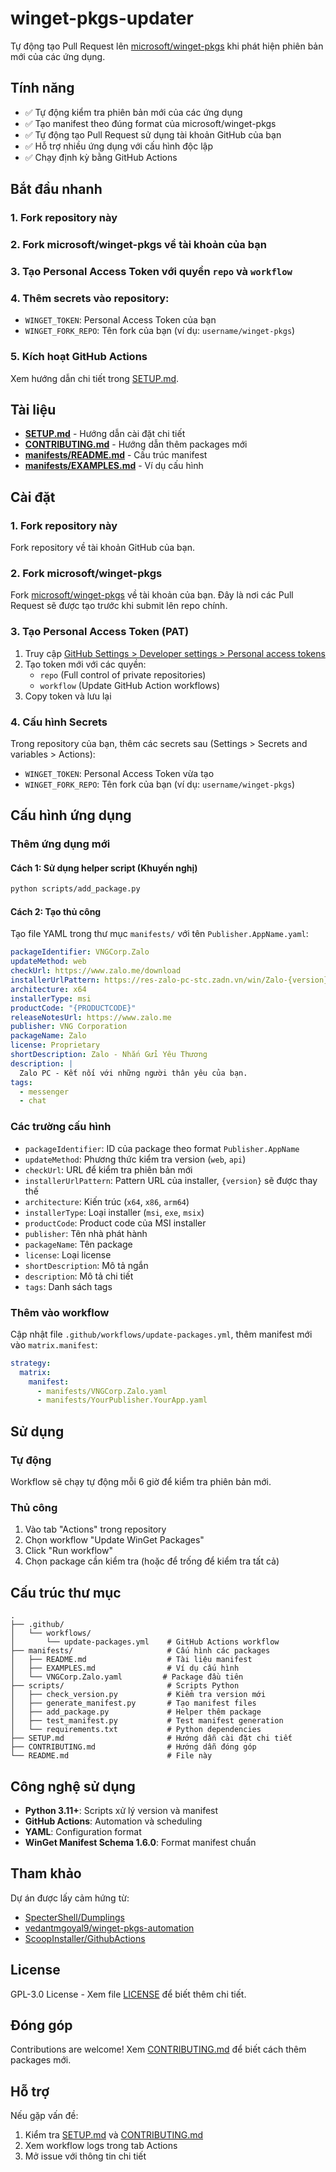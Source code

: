 # winget-pkgs-updater

Tự động tạo Pull Request lên [microsoft/winget-pkgs](https://github.com/microsoft/winget-pkgs) khi phát hiện phiên bản mới của các ứng dụng.

## Tính năng

- ✅ Tự động kiểm tra phiên bản mới của các ứng dụng
- ✅ Tạo manifest theo đúng format của microsoft/winget-pkgs
- ✅ Tự động tạo Pull Request sử dụng tài khoản GitHub của bạn
- ✅ Hỗ trợ nhiều ứng dụng với cấu hình độc lập
- ✅ Chạy định kỳ bằng GitHub Actions

## Bắt đầu nhanh

### 1. Fork repository này

### 2. Fork microsoft/winget-pkgs về tài khoản của bạn

### 3. Tạo Personal Access Token với quyền `repo` và `workflow`

### 4. Thêm secrets vào repository:
- `WINGET_TOKEN`: Personal Access Token của bạn
- `WINGET_FORK_REPO`: Tên fork của bạn (ví dụ: `username/winget-pkgs`)

### 5. Kích hoạt GitHub Actions

Xem hướng dẫn chi tiết trong [SETUP.md](SETUP.md).

## Tài liệu

- **[SETUP.md](SETUP.md)** - Hướng dẫn cài đặt chi tiết
- **[CONTRIBUTING.md](CONTRIBUTING.md)** - Hướng dẫn thêm packages mới
- **[manifests/README.md](manifests/README.md)** - Cấu trúc manifest
- **[manifests/EXAMPLES.md](manifests/EXAMPLES.md)** - Ví dụ cấu hình

## Cài đặt

### 1. Fork repository này

Fork repository về tài khoản GitHub của bạn.

### 2. Fork microsoft/winget-pkgs

Fork [microsoft/winget-pkgs](https://github.com/microsoft/winget-pkgs) về tài khoản của bạn. Đây là nơi các Pull Request sẽ được tạo trước khi submit lên repo chính.

### 3. Tạo Personal Access Token (PAT)

1. Truy cập [GitHub Settings > Developer settings > Personal access tokens](https://github.com/settings/tokens)
2. Tạo token mới với các quyền:
   - `repo` (Full control of private repositories)
   - `workflow` (Update GitHub Action workflows)
3. Copy token và lưu lại

### 4. Cấu hình Secrets

Trong repository của bạn, thêm các secrets sau (Settings > Secrets and variables > Actions):

- `WINGET_TOKEN`: Personal Access Token vừa tạo
- `WINGET_FORK_REPO`: Tên fork của bạn (ví dụ: `username/winget-pkgs`)

## Cấu hình ứng dụng

### Thêm ứng dụng mới

#### Cách 1: Sử dụng helper script (Khuyến nghị)

```bash
python scripts/add_package.py
```

#### Cách 2: Tạo thủ công

Tạo file YAML trong thư mục `manifests/` với tên `Publisher.AppName.yaml`:

```yaml
packageIdentifier: VNGCorp.Zalo
updateMethod: web
checkUrl: https://www.zalo.me/download
installerUrlPattern: https://res-zalo-pc-stc.zadn.vn/win/Zalo-{version}-win64.msi
architecture: x64
installerType: msi
productCode: "{PRODUCTCODE}"
releaseNotesUrl: https://www.zalo.me
publisher: VNG Corporation
packageName: Zalo
license: Proprietary
shortDescription: Zalo - Nhắn Gửi Yêu Thương
description: |
  Zalo PC - Kết nối với những người thân yêu của bạn.
tags:
  - messenger
  - chat
```

### Các trường cấu hình

- `packageIdentifier`: ID của package theo format `Publisher.AppName`
- `updateMethod`: Phương thức kiểm tra version (`web`, `api`)
- `checkUrl`: URL để kiểm tra phiên bản mới
- `installerUrlPattern`: Pattern URL của installer, `{version}` sẽ được thay thế
- `architecture`: Kiến trúc (`x64`, `x86`, `arm64`)
- `installerType`: Loại installer (`msi`, `exe`, `msix`)
- `productCode`: Product code của MSI installer
- `publisher`: Tên nhà phát hành
- `packageName`: Tên package
- `license`: Loại license
- `shortDescription`: Mô tả ngắn
- `description`: Mô tả chi tiết
- `tags`: Danh sách tags

### Thêm vào workflow

Cập nhật file `.github/workflows/update-packages.yml`, thêm manifest mới vào `matrix.manifest`:

```yaml
strategy:
  matrix:
    manifest:
      - manifests/VNGCorp.Zalo.yaml
      - manifests/YourPublisher.YourApp.yaml
```

## Sử dụng

### Tự động

Workflow sẽ chạy tự động mỗi 6 giờ để kiểm tra phiên bản mới.

### Thủ công

1. Vào tab "Actions" trong repository
2. Chọn workflow "Update WinGet Packages"
3. Click "Run workflow"
4. Chọn package cần kiểm tra (hoặc để trống để kiểm tra tất cả)

## Cấu trúc thư mục

```
.
├── .github/
│   └── workflows/
│       └── update-packages.yml    # GitHub Actions workflow
├── manifests/                     # Cấu hình các packages
│   ├── README.md                  # Tài liệu manifest
│   ├── EXAMPLES.md                # Ví dụ cấu hình
│   └── VNGCorp.Zalo.yaml         # Package đầu tiên
├── scripts/                       # Scripts Python
│   ├── check_version.py           # Kiểm tra version mới
│   ├── generate_manifest.py       # Tạo manifest files
│   ├── add_package.py             # Helper thêm package
│   ├── test_manifest.py           # Test manifest generation
│   └── requirements.txt           # Python dependencies
├── SETUP.md                       # Hướng dẫn cài đặt chi tiết
├── CONTRIBUTING.md                # Hướng dẫn đóng góp
└── README.md                      # File này
```

## Công nghệ sử dụng

- **Python 3.11+**: Scripts xử lý version và manifest
- **GitHub Actions**: Automation và scheduling
- **YAML**: Configuration format
- **WinGet Manifest Schema 1.6.0**: Format manifest chuẩn

## Tham khảo

Dự án được lấy cảm hứng từ:

- [SpecterShell/Dumplings](https://github.com/SpecterShell/Dumplings)
- [vedantmgoyal9/winget-pkgs-automation](https://github.com/vedantmgoyal9/winget-pkgs-automation)
- [ScoopInstaller/GithubActions](https://github.com/ScoopInstaller/GithubActions)

## License

GPL-3.0 License - Xem file [LICENSE](LICENSE) để biết thêm chi tiết.

## Đóng góp

Contributions are welcome! Xem [CONTRIBUTING.md](CONTRIBUTING.md) để biết cách thêm packages mới.

## Hỗ trợ

Nếu gặp vấn đề:
1. Kiểm tra [SETUP.md](SETUP.md) và [CONTRIBUTING.md](CONTRIBUTING.md)
2. Xem workflow logs trong tab Actions
3. Mở issue với thông tin chi tiết